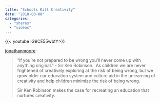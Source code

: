 ```yaml
---
title: "Schools Kill Creativity"
date: "2010-03-08"
categories:
  - "shares"
  - "videos"
---
```


<div style="width: 70vw;">{{< youtube iG9CE55wbtY>}}</div>

[jonathanmoore](http://jonathanmoore.com/post/398193787/schools-kill-creativity):

> “If you’re not prepared to be wrong you’ll never come up with anything original.” - Sir Ken Robinson.  As children we are never frightened of creatively exploring at the risk of being wrong, but we grow older our education system and culture aid in the unlearning of creativity and help children minimize the risk of being wrong.
>
> Sir Ken Robinson makes the case for recreating an education that nurtures creativity.
